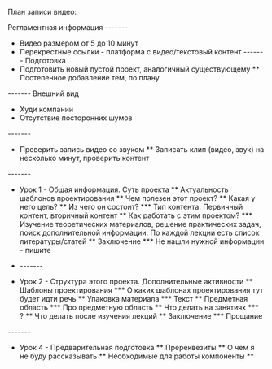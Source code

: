 План записи видео:

Регламентная информация
*-------*
* Видео размером от 5 до 10 минут
* Перекрестные ссылки - платформа с видео/текстовый контент
*-------*
Подготовка
* Подготовить новый пустой проект, аналогичный существующему
** Постепенное добавление тем, по плану

*-------*
Внешний вид
* Худи компании
* Отсутствие посторонних шумов

*-------*
* Проверить запись видео со звуком
** Записать клип (видео, звук) на несколько минут, проверить контент

*-------*
* Урок 1 - Общая информация. Суть проекта
** Актуальность шаблонов проектирования
** Чем полезен этот проект? 
** Какая у него цель? 
** Из чего он состоит? 
*** Тип контента. Первичный контент, вторичный контент
** Как работать с этим проектом?
*** Изучение теоретических материалов, решение практических задач, поиск дополнительной информации. По каждой лекции есть список литературы/статей
** Заключение
*** Не нашли нужной информации - пишите

* *-------*
* Урок 2 - Структура этого проекта. Дополнительные активности
** Шаблоны проектирования
*** О каких шаблонах проектирования тут будет идти речь
** Упаковка материала 
*** Текст
** Предметная область
*** Про предметную область
** Что делать на занятиях
*** ?
** Что делать после изучения лекций
** Заключение
*** Прощание

*-------*
* Урок 4 - Предварительная подготовка
** Пререквезиты
** О чем я не буду рассказывать
** Необходимые для работы компоненты
** 